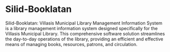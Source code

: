 # Silid-Booklatan
Silid-Booklatan: Villasis Municipal Library Management Information System is a library management information system designed specifically for the Villasis Municipal Library. This comprehensive software solution streamlines the day-to-day operations of the library, providing an efficient and effective means of managing books, resources, patrons, and circulation.
